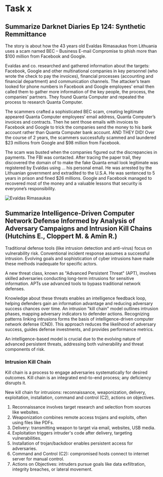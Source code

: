 # Task x
## Summarize Darknet Diaries Ep 124: Synthetic Remmittance
The story is about how the 43 years old Evaldas Rimasaukas from Lithuania uses a scam named BEC – Business E-mail Compromise to phish more than $100 million from Facebook and Google.

Evaldas and co. researched and gathered information about the targets: Facebook, Google and other multinational companies in key personnel (who wrote the check to pay the invoices), financial processes (accounting and financial department) and communication channels. The attacker’s team looked for phone numbers in Facebook and Google employees’ email then called them to gather more information of the key people, the process, the companies’ partners. They found Quanta Computer and repeated the process to research Quanta Computer.

The scammers crafted a sophisticated BEC scam, creating legitimate appeared Quanta Computer employees’ email address, Quanta Computer’s invoices and contracts. Then he sent those emails with invoices to Facebook and Google to trick the companies send the money to his bank account rather than Quanta Computer bank account. AND THEY DID! Over the course of 2 years, the scammers successfully scammed and laundered $23 millions from Google and $98 million from Facebook.

The scam was busted when the companies figured out the discrepancies in payments. The FBI was contacted. After tracing the paper trail, they discovered the domain of to make the fake Quanta email look legitimate was registered by Evaldas using ... his personal email. He was arrested by the Lithuanian government and extradited to the U.S.A. He was sentenced to 5 years in prison and fined $26 millions. Google and Facebook managed to recovered most of the money and a valuable lessons that security is everyone’s responsibility.

<img src="https://g4.dcdn.lt/images/pix/evaldas-rimasauskas-75428475.jpg" alt="Evaldas Rimasaukas">


## Summarize Intelligence-Driven Computer Network Defense Informed by Analysis of Adversary Campaigns and Intrusion Kill Chains (Hutchins E., Cloppert M. & Amin R.)

Traditional defense tools (like intrusion detection and anti-virus) focus on vulnerability risk. Conventional incident response assumes a successful intrusion. Evolving goals and sophistication of cyber intrusions have made these methods inadequate for specific actors.

A new threat class, known as "Advanced Persistent Threat" (APT), involves skilled adversaries conducting long-term intrusions for sensitive information. APTs use advanced tools to bypass traditional network defenses.

Knowledge about these threats enables an intelligence feedback loop, helping defenders gain an information advantage and reducing adversary success chances over time. An intrusion "kill chain" model outlines intrusion phases, mapping adversary indicators to defender actions. Recognizing patterns linking intrusions forms the basis of intelligence-driven computer network defense (CND). This approach reduces the likelihood of adversary success, guides defense investments, and provides performance metrics.

An intelligence-based model is crucial due to the evolving nature of advanced persistent threats, addressing both vulnerability and threat components of risk.

### Intrusion Kill Chain

Kill chain is a process to engage adversaries systematically for desired outcomes. Kill chain is an integrated end-to-end process; any deficiency disrupts it.

New kill chain for intrusions: reconnaissance, weaponization, delivery, exploitation, installation, command and control (C2), actions on objectives.

1.	Reconnaissance involves target research and selection from sources like websites.
2.	Weaponization combines remote access trojans and exploits, often using files like PDFs.
3.	Delivery: transmitting weapon to target via email, websites, USB media.
4.	Exploitation triggers intruder's code after delivery, targeting vulnerabilities.
5.	Installation of trojan/backdoor enables persistent access for adversaries.
6.	Command and Control (C2): compromised hosts connect to internet server for manual control.
7.	Actions on Objectives: intruders pursue goals like data exfiltration, integrity breaches, or lateral movement.
